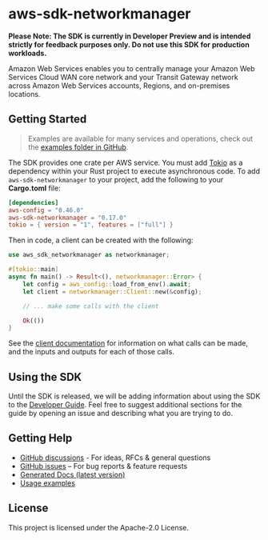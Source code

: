 # aws-sdk-networkmanager

**Please Note: The SDK is currently in Developer Preview and is intended strictly for
feedback purposes only. Do not use this SDK for production workloads.**

Amazon Web Services enables you to centrally manage your Amazon Web Services Cloud WAN core network and your Transit Gateway network across Amazon Web Services accounts, Regions, and on-premises locations.

## Getting Started

> Examples are available for many services and operations, check out the
> [examples folder in GitHub](https://github.com/awslabs/aws-sdk-rust/tree/main/examples).

The SDK provides one crate per AWS service. You must add [Tokio](https://crates.io/crates/tokio)
as a dependency within your Rust project to execute asynchronous code. To add `aws-sdk-networkmanager` to
your project, add the following to your **Cargo.toml** file:

```toml
[dependencies]
aws-config = "0.46.0"
aws-sdk-networkmanager = "0.17.0"
tokio = { version = "1", features = ["full"] }
```

Then in code, a client can be created with the following:

```rust
use aws_sdk_networkmanager as networkmanager;

#[tokio::main]
async fn main() -> Result<(), networkmanager::Error> {
    let config = aws_config::load_from_env().await;
    let client = networkmanager::Client::new(&config);

    // ... make some calls with the client

    Ok(())
}
```

See the [client documentation](https://docs.rs/aws-sdk-networkmanager/latest/aws_sdk_networkmanager/client/struct.Client.html)
for information on what calls can be made, and the inputs and outputs for each of those calls.

## Using the SDK

Until the SDK is released, we will be adding information about using the SDK to the
[Developer Guide](https://docs.aws.amazon.com/sdk-for-rust/latest/dg/welcome.html). Feel free to suggest
additional sections for the guide by opening an issue and describing what you are trying to do.

## Getting Help

* [GitHub discussions](https://github.com/awslabs/aws-sdk-rust/discussions) - For ideas, RFCs & general questions
* [GitHub issues](https://github.com/awslabs/aws-sdk-rust/issues/new/choose) – For bug reports & feature requests
* [Generated Docs (latest version)](https://awslabs.github.io/aws-sdk-rust/)
* [Usage examples](https://github.com/awslabs/aws-sdk-rust/tree/main/examples)

## License

This project is licensed under the Apache-2.0 License.

